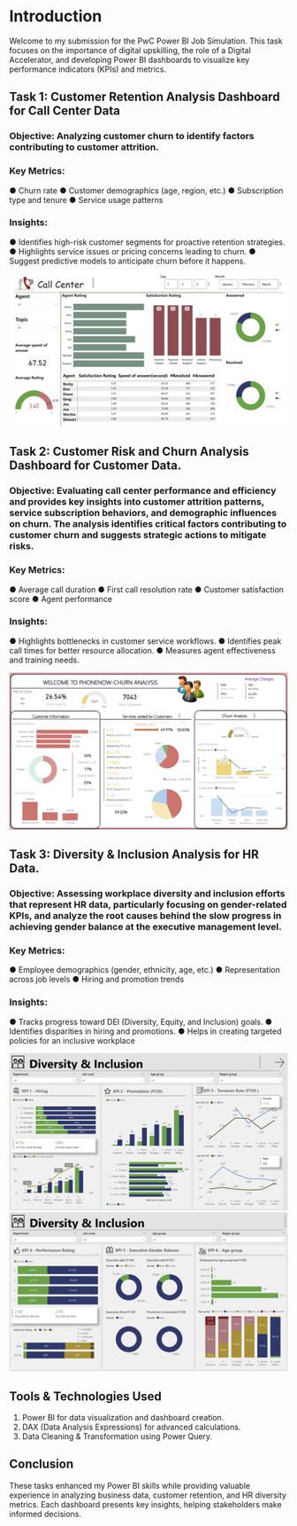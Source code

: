 # Introduction

Welcome to my submission for the PwC Power BI Job Simulation. This task focuses on the importance of digital upskilling, the role of a Digital Accelerator, and developing Power BI dashboards to visualize key performance indicators (KPIs) and metrics.

## Task 1: Customer Retention Analysis Dashboard for Call Center Data

### Objective: Analyzing customer churn to identify factors contributing to customer attrition.
### Key Metrics:

● Churn rate
● Customer demographics (age, region, etc.)
● Subscription type and tenure
● Service usage patterns

### Insights:


● Identifies high-risk customer segments for proactive retention strategies.
● Highlights service issues or pricing concerns leading to churn.
● Suggest predictive models to anticipate churn before it happens.

![image alt](https://github.com/PriyaKashyapp/Pwc_PowerBI_JobSimulation/blob/2e8f24a5067c38171d7ea2bf26177ec797df19c3/Task2.png)


## Task 2: Customer Risk and Churn Analysis Dashboard for Customer Data.

### Objective: Evaluating call center performance and efficiency and provides key insights into customer attrition patterns, service subscription behaviors, and demographic influences on churn. The analysis identifies critical factors contributing to customer churn and suggests strategic actions to mitigate risks.

### Key Metrics:
● Average call duration
● First call resolution rate
● Customer satisfaction score
● Agent performance

### Insights:
● Highlights bottlenecks in customer service workflows.
● Identifies peak call times for better resource allocation.
● Measures agent effectiveness and training needs.


![image alt](https://github.com/PriyaKashyapp/Pwc_PowerBI_JobSimulation/blob/6221cb4654065954294441270caff0c5d44bcb7c/Task1.png)


## Task 3: Diversity & Inclusion Analysis for HR Data.
### Objective: Assessing workplace diversity and inclusion efforts that represent HR data, particularly focusing on gender-related KPIs, and analyze the root causes behind the slow progress in achieving gender balance at the executive management level.

### Key Metrics:
● Employee demographics (gender, ethnicity, age, etc.)
● Representation across job levels
● Hiring and promotion trends

### Insights:
● Tracks progress toward DEI (Diversity, Equity, and Inclusion) goals.
● Identifies disparities in hiring and promotions.
● Helps in creating targeted policies for an inclusive workplace


![image alt](https://github.com/PriyaKashyapp/Pwc_PowerBI_JobSimulation/blob/fb26cbce5215d83d4f60f6394b6a30a77960280b/Task3(1).png)
![image alt](https://github.com/PriyaKashyapp/Pwc_PowerBI_JobSimulation/blob/fb26cbce5215d83d4f60f6394b6a30a77960280b/Task3(2).png)



## Tools & Technologies Used
1) Power BI for data visualization and dashboard creation.
2) DAX (Data Analysis Expressions) for advanced calculations.
3) Data Cleaning & Transformation using Power Query.

## Conclusion
These tasks enhanced my Power BI skills while providing valuable experience in analyzing business data, customer retention, and HR diversity metrics. Each dashboard presents key insights, helping stakeholders make informed decisions.
